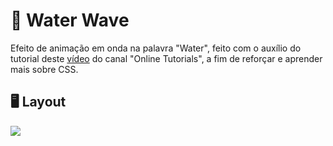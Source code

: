 # 🌊 Water Wave

Efeito de animação em onda na palavra "Water", feito com o auxílio do tutorial deste [vídeo](https://youtu.be/Tf6qm5JMUXQ) do canal "Online Tutorials", a fim de reforçar e aprender mais sobre CSS.

## 🖥 Layout

![](/public/water-wave.gif)
